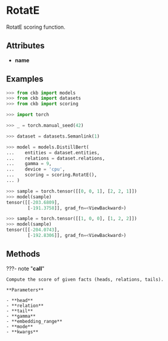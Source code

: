 # RotatE

RotatE scoring function.




## Attributes

- **name**


## Examples

```python
>>> from ckb import models
>>> from ckb import datasets
>>> from ckb import scoring

>>> import torch

>>> _ = torch.manual_seed(42)

>>> dataset = datasets.Semanlink(1)

>>> model = models.DistillBert(
...    entities = dataset.entities,
...    relations = dataset.relations,
...    gamma = 9,
...    device = 'cpu',
...    scoring = scoring.RotatE(),
... )

>>> sample = torch.tensor([[0, 0, 1], [2, 2, 1]])
>>> model(sample)
tensor([[-203.6809],
        [-191.3758]], grad_fn=<ViewBackward>)

>>> sample = torch.tensor([[1, 0, 0], [1, 2, 2]])
>>> model(sample)
tensor([[-204.0743],
        [-192.8306]], grad_fn=<ViewBackward>)
```

## Methods

???- note "__call__"

    Compute the score of given facts (heads, relations, tails).

    **Parameters**

    - **head**    
    - **relation**    
    - **tail**    
    - **gamma**    
    - **embedding_range**    
    - **mode**    
    - **kwargs**    
    
